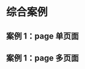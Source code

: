 # 综合案例

## 案例 1：page 单页面

<code src="./demo2/index.tsx"></code>

## 案例 1：page 多页面

<!-- <code src="./demo1/index.tsx"></code> -->

